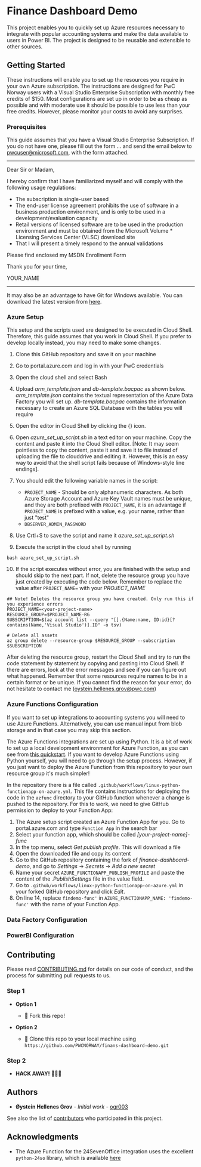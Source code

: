 # Finance Dashboard Demo

This project enables you to quickly set up Azure resources necessary to integrate with popular accounting systems and make the data available to users in Power BI. The project is designed to be reusable and extensible to other sources.

## Getting Started

These instructions will enable you to set up the resources you require in your own Azure subscription. The instructions are designed for PwC Norway users with a Visual Studio Enterprise Subscription with monthly free credits of $150. Most configurations are set up in order to be as cheap as possible and with moderate use it should be possible to use less than your free credits. However, please monitor your costs to avoid any surprises.

### Prerequisites

This guide assumes that you have a Visual Studio Enterprise Subscription. If you do not have one, please fill out the form ... and send the email below to pwcuser@microsoft.com, with the form attached.

-------------------------------------------
Dear Sir or Madam,

I hereby confirm that I have familiarized myself and will comply with the following usage regulations:
* The subscription is single-user based
* The end-user license agreement prohibits the use of software in a business production environment, and is only to be used in a development/evaluation capacity
* Retail versions of licensed software are to be used in the production environment and must be obtained from the Microsoft Volume * Licensing Services Center (VLSC) download site
* That I will present a timely respond to the annual validations

Please find enclosed my MSDN Enrollment Form

Thank you for your time,

YOUR_NAME

-------------------------------------------

It may also be an advantage to have Git for Windows available. You can download the latest version from [here](https://gitforwindows.org/).

### Azure Setup

This setup and the scripts used are designed to be executed in Cloud Shell. Therefore, this guide assumes that you work in Cloud Shell. If you prefer to develop locally instead, you may need to make some changes.

1. Clone this GitHub repository and save it on your machine
2. Go to portal.azure.com and log in with your PwC credentials
3. Open the cloud shell and select Bash

4. Upload *arm_template.json* and *db-template.bacpac* as shown below. *arm_template.json* contains the textual representation of the Azure Data Factory you will set up. *db-template.bacpac* contains the information necessary to create an Azure SQL Database with the tables you will require
5. Open the editor in Cloud Shell by clicking the {} icon.
6. Open *azure_set_up_script.sh* in a text editor on your machine. Copy the content and paste it into the Cloud Shell editor. [Note: It may seem pointless to copy the content, paste it and save it to file instead of uploading the file to clouddrive and editing it. However, this is an easy way to avoid that the shell script fails because of Windows-style line endings].
7. You should edit the following variable names in the script: 
    * `PROJECT_NAME` - Should be only alphanumeric characters. As both Azure Storage Account and Azure Key Vault names must be unique, and they are both prefixed with `PROJECT_NAME`, it is an advantage if `PROJECT_NAME` is prefixed with a value, e.g. your name, rather than just "test"
    * `DBSERVER_ADMIN_PASSWORD`
8. Use Crtl+S to save the script and name it *azure_set_up_script.sh*
9. Execute the script in the cloud shell by running
```
bash azure_set_up_script.sh
```
10. If the script executes without error, you are finished with the setup and should skip to the next part. If not, delete the resource group you have just created by executing the code below. Remember to replace the value after `PROJECT_NAME=` with your *PROJECT_NAME*
```
## Note! Deletes the resource group you have created. Only run this if you experience errors
PROJECT_NAME=<your-project-name>
RESOURCE_GROUP=$PROJECT_NAME-RG
SUBSCRIPTION=$(az account list --query "[].{Name:name, ID:id}[?contains(Name,'Visual Studio')].ID" -o tsv)

# Delete all assets
az group delete --resource-group $RESOURCE_GROUP --subscription $SUBSCRIPTION
```
After deleting the resource group, restart the Cloud Shell and try to run the code statement by statement by copying and pasting into Cloud Shell. If there are errors, look at the error messages and see if you can figure out what happened. Remember that some resources require names to be in a certain format or be unique. If you cannot find the reason for your error, do not hesitate to contact me (oystein.hellenes.grov@pwc.com)

### Azure Functions Configuration

If you want to set up integrations to accounting systems you will need to use Azure Functions. Alternatively, you can use manual input from blob storage and in that case you may skip this section.

The Azure Functions integrations are set up using Python. It is a bit of work to set up a local development environment for Azure Function, as you can see from [this quickstart](https://docs.microsoft.com/en-us/azure/azure-functions/functions-create-first-azure-function-azure-cli?tabs=bash%2Cbrowser&pivots=programming-language-python). If you want to develop Azure Functions using Python yourself, you will need to go through the setup process. However, if you just want to deploy the Azure Function from this repository to your own resource group it's much simpler!

In the repository there is a file called `.github/workflows/linux-python-functionapp-on-azure.yml`. This file contains instructions for deploying the code in the `azfunc` directory to your GitHub function whenever a change is pushed to the repository. For this to work, we need to give GitHub permission to deploy to your Function App: 

1. The Azure setup script created an Azure Function App for you. Go to portal.azure.com and type `Function App` in the search bar
2. Select your function app, which should be called *[your-project-name]-func*
3. In the top menu, select *Get publish profile*. This will download a file
4. Open the downloaded file and copy its content
5. Go to the GitHub repository containing the fork of *finance-dashboard-demo*, and go to *Settings* &rarr; *Secrets* &rarr; *Add a new secret*
6. Name your secret `AZURE_FUNCTIONAPP_PUBLISH_PROFILE` and paste the content of the *.PublishSettings* file in the value field.
7. Go to `.github/workflows/linux-python-functionapp-on-azure.yml` in your forked GitHub repository and click *Edit*.
8. On line 14, replace `findemo-func'` in `AZURE_FUNCTIONAPP_NAME: 'findemo-func'` with the name of your Function App.

### Data Factory Configuration

### PowerBI Configuration

## Contributing

Please read [CONTRIBUTING.md](https://gist.github.com/PurpleBooth/b24679402957c63ec426) for details on our code of conduct, and the process for submitting pull requests to us.

### Step 1

- **Option 1**
    - 🍴 Fork this repo!

- **Option 2**
    - 👯 Clone this repo to your local machine using `https://github.com/PWCNORWAY/finans-dashboard-demo.git`

### Step 2

- **HACK AWAY!** 🔨🔨🔨

## Authors

* **Øystein Hellenes Grov** - *Initial work* - [ogr003](https://github.com/ogr003)

See also the list of [contributors](https://github.com/PWCNORWAY/finans-dashboard-demo/contributors) who participated in this project.

## Acknowledgments

* The Azure Function for the 24SevenOffice integration uses the excellent `python-24so` library, which is available [here](https://github.com/loyning/python-24so)
